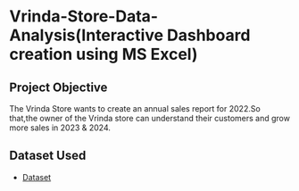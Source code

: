 # Vrinda-Store-Data-Analysis(Interactive Dashboard creation using MS Excel)
## Project Objective
The Vrinda Store wants to create an annual sales report for 2022.So that,the owner of the Vrinda store can understand their customers and grow more sales in 2023 & 2024.

## Dataset Used
- <a href="https://github.com/Ridhimakakkar/Data-Analysis-Dashboard/blob/main/README.md">Dataset</a>
